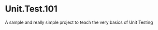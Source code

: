 Unit.Test.101
=============

A sample and really simple project to teach the very basics of Unit Testing